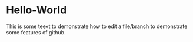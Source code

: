 # Hello-World

This is some teext to demonstrate how to edit a file/branch to demonstrate some features of github.
